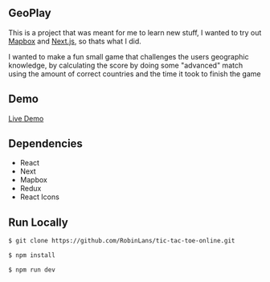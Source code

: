 ## GeoPlay

This is a project that was meant for me to learn new stuff, I wanted to try out [Mapbox](https://www.mapbox.com/) and [Next.js](https://nextjs.org/), so thats what I did.

I wanted to make a fun small game that challenges the users geographic knowledge, by calculating the score by doing some "advanced" match using the amount of correct countries and the time it took to finish the game

## Demo

[Live Demo](https://geoplay.vercel.app/)

## Dependencies

- React
- Next
- Mapbox
- Redux
- React Icons

## Run Locally

```sh
$ git clone https://github.com/RobinLans/tic-tac-toe-online.git
```

```sh
$ npm install
```

```sh
$ npm run dev
```

